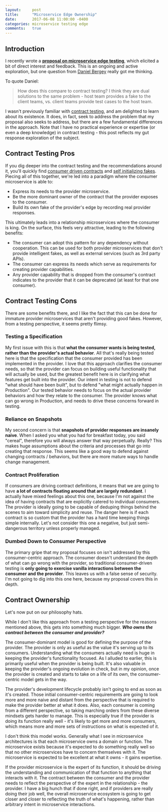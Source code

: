 ```yaml
---
layout:     post
title:      "Microservice Edge Ownership"
date:       2017-06-08 11:00:00 -0400
categories: microservice testing edge
comments:   true
---
```

## Introduction

I recently wrote a **[proposal on microservice edge testing][microservice-edge-testing-post]**, which elicited a bit of direct interest and feedback. This is an ongoing and active exploration, but one question from [Daniel Bergey][daniel-bergey] really got me thinking.

To quote Daniel:
> How does this compare to contract testing?  I think they are dual solutions to the same problem - host team provides a fake to the client teams, vs. client teams provide test cases to the host team.

I wasn't previously familiar with [contract testing][contract-testing], and am delighted to learn about its existence. It does, in fact, seek to address the problem that my proposal also seeks to address, but there are a few fundamental differences in the approach. Note that I have no practical experience or expertise (or even a deep knowledge) in contract testing - this post reflects my gut response exploration of the subject.

## Contract Testing Pros

If you dig deeper into the contract testing and the recommendations around it, you'll quickly find [consumer driven contracts][consumer-driven-contracts] and [self initializing fakes][self-initializing-fakes]. Piecing all of this together, we're led into a paradigm where the consumer microservice is able to:
* Express its needs to the provider microservice.
* Be the more dominant owner of the contract that the provider exposes to the consumer.
* Build its own fake of the provider's edge by recording real provider responses.

This ultimately leads into a relationship microservices where the consumer is king. On the surface, this feels very attractive, leading to the following benefits:
* The consumer can adopt this pattern for any dependency without cooperation. This can be used for both provider microservices that don't provide intelligent fakes, as well as external services (such as 3rd party APIs).
* The consumer can express its needs which serve as requirements for creating provider capabilities.
* Any provider capability that is dropped from the consumer's contract indicates to the provider that it can be deprecated (at least for that one consumer).

## Contract Testing Cons

There are some benefits there, and I like the fact that this can be done for immature provider microservices that aren't providing good fakes. However, from a testing perspective, it seems pretty flimsy.

### Testing a Specification

My first issue with this is that **what the consumer wants is being tested, rather than the provider's actual behavior**. All that's really being tested here is that the specification that the consumer provided has been implemented in the provider. I love that this approach clarifies the consumer needs, so that the provider can focus on building useful functionality that will actually be used, but the greatest benefit here is in clarifying what features get built into the provider. Our intent in testing is not to defend "what should have been built", but to defend "what might actually happen in Production". Our tested behavior needs to focus on the actual provider behaviors and how they relate to the consumer. The provider knows what can go wrong in Production, and needs to drive these concerns forward in testing.

### Reliance on Snapshots

My second concern is that **snapshots of provider responses are insanely naive**. When I asked you what you had for breakfast today, you said "cereal", therefore you will always answer that way perpetually. Really? This makes huge assumptions about the criteria and processes that go into creating that response. This seems like a good way to defend against changing contracts / behaviors, but there are more mature ways to handle change management.

### Contract Proliferation

If consumers are driving contract definitions, it means that we are going to have **a lot of contracts floating around that are largely redundant**. I actually have mixed feelings about this one, because I'm not against the idea of having contracts that are explicitly catered to individual consumers. The provider is ideally going to be capable of deduping things behind the scenes to aim toward simplicity and reuse. The danger here is if each contract is so custom that the provider has a hard time keeping things simple internally. Let's not consider this one a negative, but just semi-dangerous territory unless properly managed.

### Dumbed Down to Consumer Perspective

The primary gripe that my proposal focuses on isn't addressed by this consumer-centric approach. The consumer doesn't understand the depth of what can go wrong with the provider, so traditional consumer-driven testing is **only going to exercise vanilla interactions between the consumer and the provider**. This leaves us with a false sense of security. I'm not going to dig into this one here, because my proposal covers this in depth.

## Contract Ownership

Let's now put on our philosophy hats.

While I don't like this approach from a testing perspective for the reasons mentioned above, this gets into something much bigger. **_Who owns the contract between the consumer and provider?_**

The consumer-dominant model is good for defining the purpose of the provider. The provider is only as useful as the value it's serving up to its consumers. Understanding what the consumers actually need is huge in keeping the provider's functionality focused. As I alluded to earlier, this is primarily useful when the provider is being built. It's also valuable in keeping the provider's ongoing evolution in check, but in my opinion, once the provider is created and starts to take on a life of its own, the consumer-centric model gets in the way.

The provider's development lifecycle probably isn't going to end as soon as it's created. Those initial consumer-centric requirements are going to look more and more naive and distant from the perspective that is required to make the provider better at what it does. Also, each consumer is coming from a different perspective, so taking marching orders from these diverse mindsets gets harder to manage. This is especially true if the provider is doing its function really well - it's likely to get more and more consumers, which means more and more sets of instructions on what is expected of it.

I don't think this model works. Generally what I see in microservice architectures is that each microservice owns a domain or function. The microservice exists because it's expected to do something really well so that no other microservices have to concern themselves with it. The microservice is expected to be excellent at what it owns - it gains expertise.

If the provider microservice is the expert of its function, it should be driving the understanding and communication of that function to anything that interacts with it. The contract between the consumer and the provider needs to reflect the perspective of the expert in the relationship - the provider. I have a big hunch that if done right, and if providers are really doing their job well, the overall microservice ecosystem is going to get closer and closer to reflecting the truth of what's happening, rather than arbitrary intent in microservice interactions.

[microservice-edge-testing-post]: https://randalldavis.github.io/microservice/testing/2017/06/05/microservice-edges.html
[daniel-bergey]: http://github.com/bergey
[contract-testing]: https://martinfowler.com/bliki/IntegrationContractTest.html
[consumer-driven-contracts]: https://martinfowler.com/articles/consumerDrivenContracts.html
[self-initializing-fakes]: https://martinfowler.com/bliki/SelfInitializingFake.html
